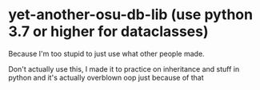# yet-another-osu-db-lib (use python 3.7 or higher for dataclasses)
Because I'm too stupid to just use what other people made.

Don't actually use this, I made it to practice on inheritance and stuff in python and it's actually overblown oop just because of that
